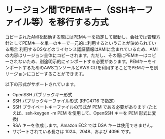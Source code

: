 # リージョン間でPEMキー（SSHキーファイル等）を移行する方式
コピーされたAMIを起動する際にはPEMキーを指定して起動し、会社では管理方針としてPEMキーを単一のキーで一元的に利用するということが決められている場合
利用するOSなどのライセンス認証情報はAMIに含まれているため、AMIの内容はリージョン全体にコピーされます。ただし、その際にPEMキーはコピーされないため、別途明示的にインポートする必要があります。PEMキーをインポートするためのAWSコンソールとAWS CLIを利用することでPEMキーを別リージョンにコピーすることができます。

以下の形式がサポートされています。
- OpenSSH パブリックキー形式
- SSH パブリックキーファイル形式 (RFC4716 で指定)
- SSH プライベートキーファイルの形式が PEM である必要があります (たとえば、ssh-keygen -m PEM を使用して、OpenSSH キーを PEM 形式に変換)
- RSA キーを作成します。Amazon EC2 では DSA キーは使用できません。
- サポートされている長さは 1024、2048、および 4096 です。
